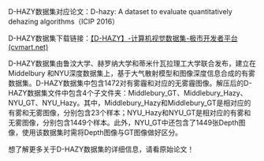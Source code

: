 D-HAZY数据集对应论文：D-hazy: A dataset to evaluate quantitatively dehazing algorithms（ICIP 2016）

D-HAZY数据集下载链接：[【D-HAZY】-计算机视觉数据集-极市开发者平台 (cvmart.net)](https://www.cvmart.net/dataSets/detail/559?channel_id=op10&utm_source=cvmartmp&utm_campaign=datasets&utm_medium=article)

D-HAZY数据集由鲁汶大学、赫罗纳大学和蒂米什瓦拉理工大学联合发布，建立在Middelbury 和NYU深度数据集上，基于大气散射模型和图像深度信息合成的有雾数据集。D-HAZY数据集中包含1472对有雾霾和对应的无雾霾图像。解压后的D-HAZY数据集文件中包含4个子文件夹：Middlebury_GT、Middlebury_Hazy、NYU_GT、NYU_Hazy。其中，Middlebury_Hazy和Middlebury_GT是相对应的有雾和无雾图像，分别包含23个样本；NYU_Hazy和NYU_GT是相对应的有雾和无雾图像，分别包含1449个样本。此外，NYU_GT中还包含了1449张Depth图像，使用该数据集时需将Depth图像与GT图像做好区分。

想了解更多关于D-HAZY数据集的详细信息，请看原始论文！
